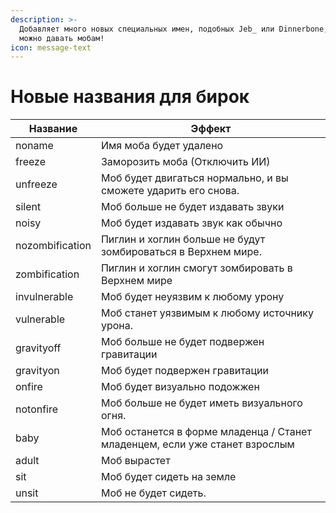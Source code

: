 ```yaml
---
description: >-
  Добавляет много новых специальных имен, подобных Jeb_ или Dinnerbone, которые
  можно давать мобам!
icon: message-text
---
```


# Новые названия для бирок

| Название        | Эффект                                                                      |
| --------------- | --------------------------------------------------------------------------- |
| noname          | Имя моба будет удалено                                                      |
| freeze          | Заморозить моба (Отключить  ИИ)                                             |
| unfreeze        | Моб будет двигаться нормально, и вы сможете ударить его снова.              |
| silent          | Моб больше не будет издавать звуки                                          |
| noisy           | Моб будет издавать звук как обычно                                          |
| nozombification | Пиглин и хоглин больше не будут зомбироваться в Верхнем мире.               |
| zombification   | Пиглин и хоглин смогут зомбировать в Верхнем мире                           |
| invulnerable    | Моб будет неуязвим к любому урону                                           |
| vulnerable      | Моб станет уязвимым к любому источнику урона.                               |
| gravityoff      | Моб больше не будет подвержен гравитации                                    |
| gravityon       | Моб будет подвержен гравитации                                              |
| onfire          | Моб будет визуально подожжен                                                |
| notonfire       | Моб больше не будет иметь визуального огня.                                 |
| baby            | Моб останется в форме младенца / Станет младенцем, если уже станет взрослым |
| adult           | Моб вырастет                                                                |
| sit             | Моб будет сидеть на земле                                                   |
| unsit           | Моб не будет сидеть.                                                        |

